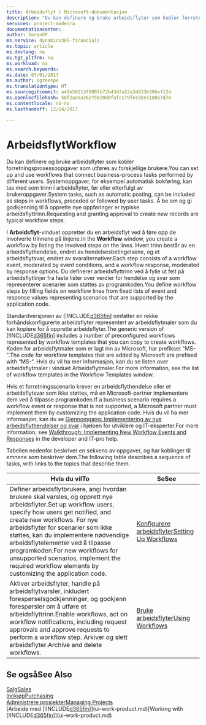 ```yaml
---
title: Arbeidsflyt | Microsoft-dokumentasjon
description: "Du kan definere og bruke arbeidsflyter som kobler forretningsprosessoppgaver som utføres av forskjellige brukere. Systemoppgaver, for eksempel automatisk bokføring, kan tas med som trinn i arbeidsflyter, før eller etterfulgt av brukeroppgaver. Å be om og gi godkjenning til å opprette nye oppføringer er typiske arbeidsflyttrinn."
services: project-madeira
documentationcenter: 
author: SorenGP
ms.service: dynamics365-financials
ms.topic: article
ms.devlang: na
ms.tgt_pltfrm: na
ms.workload: na
ms.search.keywords: 
ms.date: 07/01/2017
ms.author: sgroespe
ms.translationtype: HT
ms.sourcegitcommit: a49e50213f808fb72b43dfa22a34833b306ef12d
ms.openlocfilehash: 58f2aa5a26275820d0fafcc79fec5be118857d78
ms.contentlocale: nb-no
ms.lasthandoff: 12/14/2017

---
```

# <a name="workflow"></a><span data-ttu-id="d8cab-105">Arbeidsflyt</span><span class="sxs-lookup"><span data-stu-id="d8cab-105">Workflow</span></span>
<span data-ttu-id="d8cab-106">Du kan definere og bruke arbeidsflyter som kobler forretningsprosessoppgaver som utføres av forskjellige brukere.</span><span class="sxs-lookup"><span data-stu-id="d8cab-106">You can set up and use workflows that connect business-process tasks performed by different users.</span></span> <span data-ttu-id="d8cab-107">Systemoppgaver, for eksempel automatisk bokføring, kan tas med som trinn i arbeidsflyter, før eller etterfulgt av brukeroppgaver.</span><span class="sxs-lookup"><span data-stu-id="d8cab-107">System tasks, such as automatic posting, can be included as steps in workflows, preceded or followed by user tasks.</span></span> <span data-ttu-id="d8cab-108">Å be om og gi godkjenning til å opprette nye oppføringer er typiske arbeidsflyttrinn.</span><span class="sxs-lookup"><span data-stu-id="d8cab-108">Requesting and granting approval to create new records are typical workflow steps.</span></span>  

 <span data-ttu-id="d8cab-109">I **Arbeidsflyt**-vinduet oppretter du en arbeidsflyt ved å føre opp de involverte trinnene på linjene.</span><span class="sxs-lookup"><span data-stu-id="d8cab-109">In the **Workflow** window, you create a workflow by listing the involved steps on the lines.</span></span> <span data-ttu-id="d8cab-110">Hvert trinn består av en arbeidsflythendelse, endret av hendelsesbetingelsene, og et arbeidsflytsvar, endret av svaralternativer.</span><span class="sxs-lookup"><span data-stu-id="d8cab-110">Each step consists of a workflow event, moderated by event conditions, and a workflow response, moderated by response options.</span></span> <span data-ttu-id="d8cab-111">Du definerer arbeidsflyttrinn ved å fylle ut felt på arbeidsflytlinjer fra faste lister over verdier for hendelse og svar som representerer scenarier som støttes av programkoden.</span><span class="sxs-lookup"><span data-stu-id="d8cab-111">You define workflow steps by filling fields on workflow lines from fixed lists of event and response values representing scenarios that are supported by the application code.</span></span>  

 <span data-ttu-id="d8cab-112">Standardversjonen av [!INCLUDE[d365fin](includes/d365fin_md.md)] omfatter en rekke forhåndskonfigurerte arbeidsflyter representert av arbeidsflytmaler som du kan kopiere for å opprette arbeidsflyter.</span><span class="sxs-lookup"><span data-stu-id="d8cab-112">The generic version of [!INCLUDE[d365fin](includes/d365fin_md.md)] includes a number of preconfigured workflows represented by workflow templates that you can copy to create workflows.</span></span> <span data-ttu-id="d8cab-113">Koden for arbeidsflytmaler som er lagt inn av Microsoft, har prefikset "MS-".</span><span class="sxs-lookup"><span data-stu-id="d8cab-113">The code for workflow templates that are added by Microsoft are prefixed with “MS-“.</span></span> <span data-ttu-id="d8cab-114">Hvis du vil ha mer informasjon, kan du se listen over arbeidsflytmaler i vinduet Arbeidsflytmaler.</span><span class="sxs-lookup"><span data-stu-id="d8cab-114">For more information, see the list of workflow templates in the Workflow Templates window.</span></span>  

 <span data-ttu-id="d8cab-115">Hvis et forretningsscenario krever en arbeidsflythendelse eller et arbeidsflytsvar som ikke støttes, må en Microsoft-partner implementere dem ved å tilpasse programkoden.</span><span class="sxs-lookup"><span data-stu-id="d8cab-115">If a business scenario requires a workflow event or response that is not supported, a Microsoft partner must implement them by customizing the application code.</span></span> <span data-ttu-id="d8cab-116">Hvis du vil ha mer informasjon, kan du se [Gjennomgang: Implementering av nye arbeidsflythendelser og svar](/dynamics_nav/Walkthrough--Implementing-New-Workflow-Events-and-Responses) i hjelpen for utviklere og IT-eksperter.</span><span class="sxs-lookup"><span data-stu-id="d8cab-116">For more information, see [Walkthrough: Implementing New Workflow Events and Responses](/dynamics_nav/Walkthrough--Implementing-New-Workflow-Events-and-Responses) in the developer and IT-pro help.</span></span>  

 <span data-ttu-id="d8cab-117">Tabellen nedenfor beskriver en sekvens av oppgaver, og har koblinger til emnene som beskriver dem.</span><span class="sxs-lookup"><span data-stu-id="d8cab-117">The following table describes a sequence of tasks, with links to the topics that describe them.</span></span>  

|<span data-ttu-id="d8cab-118">**Hvis du vil**</span><span class="sxs-lookup"><span data-stu-id="d8cab-118">**To**</span></span>|<span data-ttu-id="d8cab-119">**Se**</span><span class="sxs-lookup"><span data-stu-id="d8cab-119">**See**</span></span>|  
|------------|-------------|  
|<span data-ttu-id="d8cab-120">Definer arbeidsflytbrukere, angi hvordan brukere skal varsles, og opprett nye arbeidsflyter.</span><span class="sxs-lookup"><span data-stu-id="d8cab-120">Set up workflow users, specify how users get notified, and create new workflows.</span></span> <span data-ttu-id="d8cab-121">For nye arbeidsflyter for scenarier som ikke støttes, kan du implementere nødvendige arbeidsflytelementer ved å tilpasse programkoden.</span><span class="sxs-lookup"><span data-stu-id="d8cab-121">For new workflows for unsupported scenarios, implement the required workflow elements by customizing the application code.</span></span>|[<span data-ttu-id="d8cab-122">Konfigurere arbeidsflyter</span><span class="sxs-lookup"><span data-stu-id="d8cab-122">Setting Up Workflows</span></span>](across-set-up-workflows.md)|  
|<span data-ttu-id="d8cab-123">Aktiver arbeidsflyter, handle på arbeidsflytvarsler, inkludert forespørselsgodkjenninger, og godkjenn forespørsler om å utføre et arbeidsflyttrinn.</span><span class="sxs-lookup"><span data-stu-id="d8cab-123">Enable workflows, act on workflow notifications, including request approvals and approve requests to perform a workflow step.</span></span> <span data-ttu-id="d8cab-124">Arkiver og slett arbeidsflyter.</span><span class="sxs-lookup"><span data-stu-id="d8cab-124">Archive and delete workflows.</span></span>|[<span data-ttu-id="d8cab-125">Bruke arbeidsflyter</span><span class="sxs-lookup"><span data-stu-id="d8cab-125">Using Workflows</span></span>](across-use-workflows.md)|  

## <a name="see-also"></a><span data-ttu-id="d8cab-126">Se også</span><span class="sxs-lookup"><span data-stu-id="d8cab-126">See Also</span></span>  
[<span data-ttu-id="d8cab-127">Salg</span><span class="sxs-lookup"><span data-stu-id="d8cab-127">Sales</span></span>](sales-manage-sales.md)  
[<span data-ttu-id="d8cab-128">Innkjøp</span><span class="sxs-lookup"><span data-stu-id="d8cab-128">Purchasing</span></span>](purchasing-manage-purchasing.md)  
[<span data-ttu-id="d8cab-129">Administrere prosjekter</span><span class="sxs-lookup"><span data-stu-id="d8cab-129">Managing Projects</span></span>](projects-manage-projects.md)  
<span data-ttu-id="d8cab-130">[Arbeide med [!INCLUDE[d365fin](includes/d365fin_md.md)]](ui-work-product.md)</span><span class="sxs-lookup"><span data-stu-id="d8cab-130">[Working with [!INCLUDE[d365fin](includes/d365fin_md.md)]](ui-work-product.md)</span></span>

